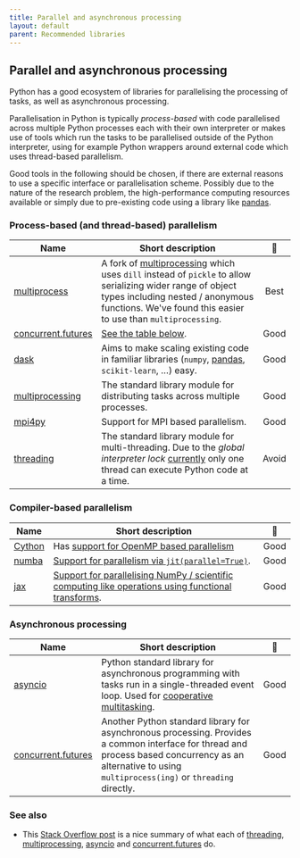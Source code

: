 ```yaml
---
title: Parallel and asynchronous processing
layout: default
parent: Recommended libraries
---
```


## Parallel and asynchronous processing

Python has a good ecosystem of libraries for parallelising the processing of
tasks, as well as asynchronous processing.

Parallelisation in Python is typically _process-based_ with code parallelised
across multiple Python processes each with their own interpreter or makes use of
tools which run the tasks to be parallelised outside of the Python interpreter,
using for example Python wrappers around external code which uses thread-based
parallelism.

<span class="label label-yellow">Good</span> tools in the following should be chosen, if there are external reasons to use
a specific interface or parallelisation scheme. Possibly due to the nature of
the research problem, the high-performance computing resources available or
simply due to pre-existing code using a library like [pandas].

### Process-based (and thread-based) parallelism

| Name                 | Short description                                                                                                                                                                                                 |                      🚦                      |
| -------------------- | ----------------------------------------------------------------------------------------------------------------------------------------------------------------------------------------------------------------- | :------------------------------------------: |
| [multiprocess]       | A fork of [multiprocessing] which uses `dill` instead of `pickle` to allow serializing wider range of object types including nested / anonymous functions. We've found this easier to use than `multiprocessing`. | <span class="label label-green">Best</span>  |
| [concurrent.futures] | [See the table below](#asynchronous-processing).                                                                                                                                                                  | <span class="label label-yellow">Good</span> |
| [dask]               | Aims to make scaling existing code in familiar libraries (`numpy`, [pandas], `scikit-learn`, …) easy.                                                                                                             | <span class="label label-yellow">Good</span> |
| [multiprocessing]    | The standard library module for distributing tasks across multiple processes.                                                                                                                                     | <span class="label label-yellow">Good</span> |
| [mpi4py]             | Support for MPI based parallelism.                                                                                                                                                                                | <span class="label label-yellow">Good</span> |
| [threading]          | The standard library module for multi-threading. Due to the _global interpreter lock_ [currently][PEP703] only one thread can execute Python code at a time.                                                      |  <span class="label label-red">Avoid</span>  |

### Compiler-based parallelism

| Name     | Short description                                                                                                                                                       |                      🚦                      |
| -------- | ----------------------------------------------------------------------------------------------------------------------------------------------------------------------- | :------------------------------------------: |
| [Cython] | Has [support for OpenMP based parallelism](https://cython.readthedocs.io/en/latest/src/userguide/parallelism.html)                                                      | <span class="label label-yellow">Good</span> |
| [numba]  | [Support for parallelism via `jit(parallel=True)`](https://numba.readthedocs.io/en/stable/user/parallel.html).                                                          | <span class="label label-yellow">Good</span> |
| [jax]    | [Support for parallelising NumPy / scientific computing like operations using functional transforms](https://jax.readthedocs.io/en/latest/jax-101/06-parallelism.html). | <span class="label label-yellow">Good</span> |

### Asynchronous processing

| Name                 | Short description                                                                                                                                                                                         |                      🚦                      |
| -------------------- | --------------------------------------------------------------------------------------------------------------------------------------------------------------------------------------------------------- | :------------------------------------------: |
| [asyncio]            | Python standard library for asynchronous programming with tasks run in a single-threaded event loop. Used for [cooperative multitasking](https://en.wikipedia.org/wiki/Cooperative_multitasking).         | <span class="label label-yellow">Good</span> |
| [concurrent.futures] | Another Python standard library for asynchronous processing. Provides a common interface for thread and process based concurrency as an alternative to using `multiprocess(ing)` or `threading` directly. | <span class="label label-yellow">Good</span> |

### See also

- This [Stack Overflow post](https://stackoverflow.com/a/61360215) is a nice
  summary of what each of [threading], [multiprocessing], [asyncio] and
  [concurrent.futures] do.

<!-- URLs for more a readable tables and text above 👆 -->

[multiprocess]: https://multiprocess.readthedocs.io/en/stable/
[multiprocessing]: https://docs.python.org/3/library/multiprocessing.html
[threading]: https://docs.python.org/3/library/threading.html
[PEP703]: https://peps.python.org/pep-0703/
[Cython]: https://cython.readthedocs.io/
[mpi4py]: https://mpi4py.readthedocs.io/
[pandas]: https://pandas.pydata.org/
[dask]: https://docs.dask.org/
[numba]: https://numba.readthedocs.io/
[jax]: https://jax.readthedocs.io/
[asyncio]: https://docs.python.org/3/library/asyncio.html
[concurrent.futures]: https://docs.python.org/3/library/concurrent.futures.html
